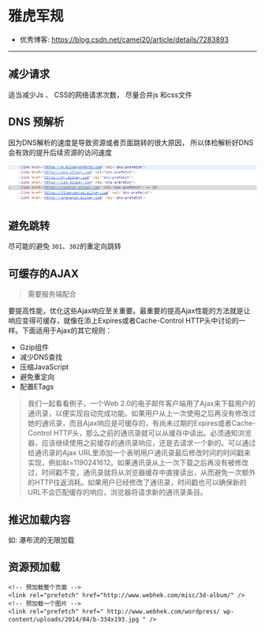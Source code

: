 # 雅虎军规

* 优秀博客: https://blog.csdn.net/camel20/article/details/7283893









***






## 减少请求
 适当减少Js 、 CSS的网络请求次数， 尽量合并js 和css文件
## DNS 预解析

因为DNS解析的速度是导致资源或者页面跳转的很大原因，  所以体检解析好DNS会有效的提升后续资源的访问速度

![](md_imgs/DNS.png)

## 避免跳转
尽可能的避免 `301`、`302`的重定向跳转


## 可缓存的AJAX
> 需要服务端配合

要提高性能，优化这些Ajax响应至关重要。最重要的提高Ajax性能的方法就是让响应变得可缓存，就像在添上Expires或者Cache-Control HTTP头中讨论的一样。下面适用于Ajax的其它规则：
* Gzip组件
* 减少DNS查找
* 压缩JavaScript
* 避免重定向
* 配置ETags

> 我们一起看看例子，一个Web 2.0的电子邮件客户端用了Ajax来下载用户的通讯录，以便实现自动完成功能。如果用户从上一次使用之后再没有修改过她的通讯录，而且Ajax响应是可缓存的，有尚未过期的Expires或者Cache-Control HTTP头，那么之前的通讯录就可以从缓存中读出。必须通知浏览器，应该继续使用之前缓存的通讯录响应，还是去请求一个新的。可以通过给通讯录的Ajax URL里添加一个表明用户通讯录最后修改时间的时间戳来实现，例如&t=1190241612。如果通讯录从上一次下载之后再没有被修改过，时间戳不变，通讯录就将从浏览器缓存中直接读出，从而避免一次额外的HTTP往返消耗。如果用户已经修改了通讯录，时间戳也可以确保新的URL不会匹配缓存的响应，浏览器将请求新的通讯录条目。


## 推迟加载内容
如: 瀑布流的无限加载

## 资源预加载
```
<!-- 预加载整个页面 --> 
<link rel="prefetch" href="http://www.webhek.com/misc/3d-album/" /> 
<!-- 预加载一个图片 --> 
<link rel="prefetch" href=" http://www.webhek.com/wordpress/ wp-content/uploads/2014/04/b-334x193.jpg " />
```